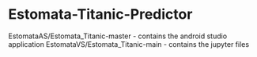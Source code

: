 # Estomata-Titanic-Predictor

EstomataAS/Estomata_Titanic-master - contains the android studio application
EstomataVS/Estomata_Titanic-main - contains the jupyter files
